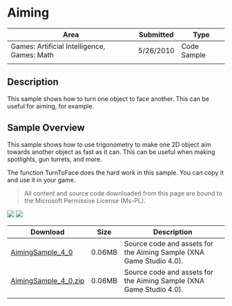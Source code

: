 # Aiming

|Area|Submitted|Type|
|-|-|-|
|Games: Artificial Intelligence, Games: Math|5/26/2010|Code Sample|
||||

## Description

This sample shows how to turn one object to face another. This can be useful for aiming, for example.

## Sample Overview

This sample shows how to use trigonometry to make one 2D object aim towards another object as fast as it can. This can be useful when making spotlights, gun turrets, and more.

The function TurnToFace does the hard work in this sample. You can copy it and use it in your game.

> All content and source code downloaded from this page are bound to the Microsoft Permissive License (Ms-PL).

![](https://github.com/simondarksidej/XNAGameStudio/blob/master/Images/XNA_Aiming_01_small.jpg?raw=true)
![](https://github.com/simondarksidej/XNAGameStudio/blob/master/Images/XNA_Aiming_02_small.jpg?raw=true)

Download | Size | Description
---|---|---|
[AimingSample_4_0](https://github.com/simondarksidej/XNAGameStudio/tree/master/Samples/AimingSample_4_0) | 0.06MB | Source code and assets for the Aiming Sample (XNA Game Studio 4.0).
[AimingSample_4_0.zip](https://github.com/simondarksidej/XNAGameStudioZips/raw/zips/AimingSample_4_0.zip) | 0.06MB | Source code and assets for the Aiming Sample (XNA Game Studio 4.0).
||||
